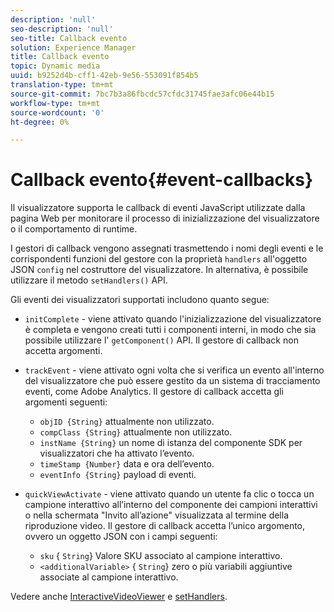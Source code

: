 ```yaml
---
description: 'null'
seo-description: 'null'
seo-title: Callback evento
solution: Experience Manager
title: Callback evento
topic: Dynamic media
uuid: b9252d4b-cff1-42eb-9e56-553091f854b5
translation-type: tm+mt
source-git-commit: 7bc7b3a86fbcdc57cfdc31745fae3afc06e44b15
workflow-type: tm+mt
source-wordcount: '0'
ht-degree: 0%

---
```



# Callback evento{#event-callbacks}

Il visualizzatore supporta le callback di eventi JavaScript utilizzate dalla pagina Web per monitorare il processo di inizializzazione del visualizzatore o il comportamento di runtime.

I gestori di callback vengono assegnati trasmettendo i nomi degli eventi e le corrispondenti funzioni del gestore con la proprietà `handlers` all&#39;oggetto JSON `config` nel costruttore del visualizzatore. In alternativa, è possibile utilizzare il metodo `setHandlers()` API.

Gli eventi dei visualizzatori supportati includono quanto segue:

* `initComplete` - viene attivato quando l&#39;inizializzazione del visualizzatore è completa e vengono creati tutti i componenti interni, in modo che sia possibile utilizzare l&#39; `getComponent()` API. Il gestore di callback non accetta argomenti.
* `trackEvent` - viene attivato ogni volta che si verifica un evento all&#39;interno del visualizzatore che può essere gestito da un sistema di tracciamento eventi, come  Adobe Analytics. Il gestore di callback accetta gli argomenti seguenti:

   * `objID {String}` attualmente non utilizzato.
   * `compClass {String}` attualmente non utilizzato.
   * `instName {String}` un nome di istanza del componente SDK per visualizzatori che ha attivato l’evento.
   * `timeStamp {Number}` data e ora dell’evento.
   * `eventInfo {String}` payload di eventi.

* `quickViewActivate` - viene attivato quando un utente fa clic o tocca un campione interattivo all’interno del componente dei campioni interattivi o nella schermata &quot;Invito all’azione&quot; visualizzata al termine della riproduzione video. Il gestore di callback accetta l’unico argomento, ovvero un oggetto JSON con i campi seguenti:

   * `sku` { `String`} Valore SKU associato al campione interattivo.
   * `<additionalVariable>` {  `String`} zero o più variabili aggiuntive associate al campione interattivo.

Vedere anche [InteractiveVideoViewer](../../c-html5-aem-asset-viewers/c-html5-aem-int-video/c-html5-aem-int-video-javascriptapiref/r-html5-aem-int-video-javascriptapiref-interactivevideo.md#reference-bd16cadc0c054fafb0db4994741d47cd) e [setHandlers](../../c-html5-aem-asset-viewers/c-html5-aem-int-video/c-html5-aem-int-video-javascriptapiref/r-html5-aem-int-video-javascriptapiref-sethandlers.md#reference-d76f126ac4354dc282e56afd49a0c643).

